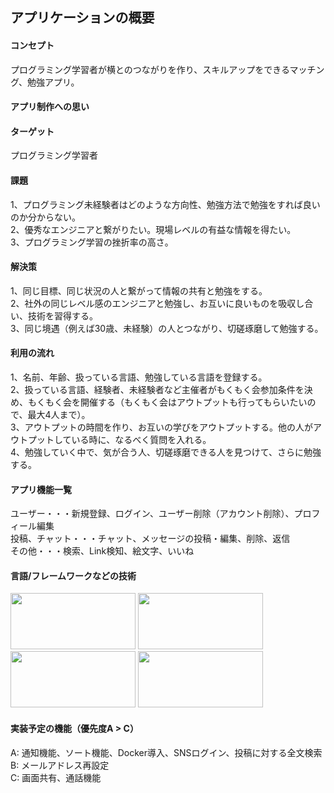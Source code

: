 ## アプリケーションの概要
#### コンセプト  
プログラミング学習者が横とのつながりを作り、スキルアップをできるマッチング、勉強アプリ。  
#### アプリ制作への思い  

#### ターゲット  
プログラミング学習者
#### 課題
1、プログラミング未経験者はどのような方向性、勉強方法で勉強をすれば良いのか分からない。  
2、優秀なエンジニアと繋がりたい。現場レベルの有益な情報を得たい。  
3、プログラミング学習の挫折率の高さ。  
  
#### 解決策
1、同じ目標、同じ状況の人と繋がって情報の共有と勉強をする。  
2、社外の同じレベル感のエンジニアと勉強し、お互いに良いものを吸収し合い、技術を習得する。  
3、同じ境遇（例えば30歳、未経験）の人とつながり、切磋琢磨して勉強する。  
 
#### 利用の流れ
1、名前、年齢、扱っている言語、勉強している言語を登録する。  
2、扱っている言語、経験者、未経験者など主催者がもくもく会参加条件を決め、もくもく会を開催する（もくもく会はアウトプットも行ってもらいたいので、最大4人まで）。  
3、アウトプットの時間を作り、お互いの学びをアウトプットする。他の人がアウトプットしている時に、なるべく質問を入れる。  
4、勉強していく中で、気が合う人、切磋琢磨できる人を見つけて、さらに勉強する。  

#### アプリ機能一覧
ユーザー・・・新規登録、ログイン、ユーザー削除（アカウント削除）、プロフィール編集  
投稿、チャット・・・チャット、メッセージの投稿・編集、削除、返信  
その他・・・検索、Link検知、絵文字、いいね
　
#### 言語/フレームワークなどの技術
 <a href="https://nextjs.org/"><img src="https://user-images.githubusercontent.com/88995036/143837865-d2becaa3-7fcb-46e9-8dca-f04576d2664b.png" height="90px;" width="200px;" /></a>
 <a href="https://firebase.google.com/"><img src="https://user-images.githubusercontent.com/88995036/143838807-8a899eb9-551a-4b30-beeb-b10671964628.png" height="90px;" width="200px;"/></a>
 <a href="https://www.algolia.com/doc/"><img src="https://user-images.githubusercontent.com/88995036/143838959-b53ab07e-3f51-4983-bd7f-5978da369743.png" height="90px;" width="200px;"/></a>
 <a href="https://www.typescriptlang.org/docs/"><img src="https://user-images.githubusercontent.com/88995036/143839860-b5d8a21a-2b66-46d1-9fad-11ed0648a271.png" height="90px;" width="200px;"/></a>
 
 
#### 実装予定の機能（優先度A > C）  
 A: 通知機能、ソート機能、Docker導入、SNSログイン、投稿に対する全文検索  
 B: メールアドレス再設定  
 C: 画面共有、通話機能  
